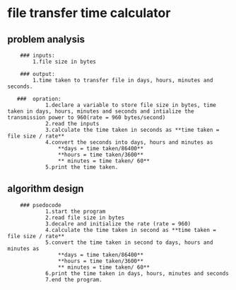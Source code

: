 # file transfer time calculator
## problem analysis
        ### inputs:
            1.file size in bytes

        ### output:
            1.time taken to transfer file in days, hours, minutes and seconds.    

       ###  opration:
                1.declare a variable to store file size in bytes, time taken in days, hours, minutes and seconds and intialize the transmission power to 960(rate = 960 bytes/second)
                2.read the inputs
                3.calculate the time taken in seconds as **time taken = file size / rate**
                4.convert the seconds into days, hours and minutes as
                    **days = time taken/86400**
                    **hours = time taken/3600**
                    ** minutes = time taken/ 60**
                5.print the time taken.
                
## algorithm design
        ### psedocode
                1.start the program
                2.read file size in bytes 
                3.decalre and initialize the rate (rate = 960)
                4.calculate the time taken in second as **time taken = file size / rate**
                5.convert the time taken in second to days, hours and minutes as
                    **days = time taken/86400**
                    **hours = time taken/3600**
                    ** minutes = time taken/ 60**   
                6.print the time taken in days, hours, minutes and seconds
                7.end the program.    